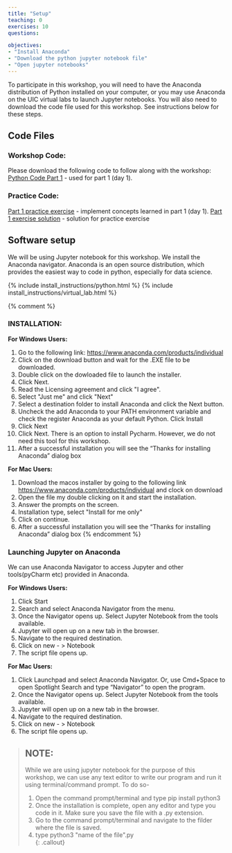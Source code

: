 ```yaml
---
title: "Setup"
teaching: 0
exercises: 10
questions:

objectives:
- "Install Anaconda"
- "Download the python jupyter notebook file"
- "Open jupyter notebooks"
---
```


To participate in this workshop, you will need to have the Anaconda distribution of Python installed on your computer, or you may use Anaconda on the UIC virtual labs to launch Jupyter notebooks. You will also need to download the code file used for this workshop. See instructions below for these steps. 


## Code Files
### Workshop Code:
Please download the following code to follow along with the workshop:  
[Python Code Part 1](../files/Intro_Python_Code_Part1.ipynb) - used for part 1 (day 1).

### Practice Code:
[Part 1 practice exercise](../files/worksheet_1.ipynb) - implement concepts learned in part 1 (day 1).
[Part 1 exercise solution](../files/worksheet_1_solution.ipynb) - solution for practice exercise


## Software setup
We will be using Jupyter notebook for this workshop. We install the Anaconda navigator. Anaconda is an open source distribution, which provides the easiest way to code in python, especially for data science.

{% include install_instructions/python.html %}
{% include install_instructions/virtual_lab.html %}

{% comment %}
### INSTALLATION:
__For Windows Users:__

1) Go to the following link: https://www.anaconda.com/products/individual
2) Click on the download button and wait for the .EXE file to be downloaded.
3) Double click on the dowloaded file to launch the installer.
4) Click Next.
5) Read the Licensing agreement and click "I agree".
6) Select "Just me" and click "Next"
7) Select a destination folder to install Anaconda and click the Next button.
8) Uncheck the add Anaconda to your PATH environment variable and check the register Anaconda as your default Python. Click Install
9) Click Next
10) Click Next. There is an option to install Pycharm. However, we do not need this tool for this workshop.
11) After a successful installation you will see the “Thanks for installing Anaconda” dialog box

__For Mac Users:__

1) Download the macos installer by going to the following link https://www.anaconda.com/products/individual and clock on download
2) Open the file my double clicking on it and start the installation.
3) Answer the prompts on the screen.
4) Installation type, select "Install for me only"
5) Click on continue.
6) After a successful installation you will see the “Thanks for installing Anaconda” dialog box
{% endcomment %}
 
 
### Launching Jupyter on Anaconda    

We can use Anaconda Navigator to access Jupyter and other tools(pyCharm etc) provided in Anaconda.     

__For Windows Users:__    
1. Click Start    
2. Search and select Anaconda Navigator from the menu.    
3. Once the Navigator opens up. Select Jupyter Notebook from the tools available.  
4. Jupyter will open up on a new tab in the browser.   
5. Navigate to the required destination.  
6. Click on new - > Notebook  
7. The script file opens up.  

__For Mac Users:__  
1. Click Launchpad and select Anaconda Navigator. Or, use Cmd+Space to open Spotlight Search and type “Navigator” to open the program.  
2. Once the Navigator opens up. Select Jupyter Notebook from the tools available.  
3. Jupyter will open up on a new tab in the browser.   
4. Navigate to the required destination.  
5. Click on new - > Notebook  
6. The script file opens up.

> ## NOTE:  
> While we are using jupyter notebook for the purpose of this workshop, we can use any text editor to write our program and run it using terminal/command prompt.
> To do so-
> 1. Open the command prompt/terminal and type pip install python3
> 2. Once the installation is complete, open any editor and type you code in it. Make sure you save the file with a .py extension.
> 3. Go to the command prompt/terminal and navigate to the filder where the file is saved.
> 4. type python3 "name of the file".py   
{: .callout}

